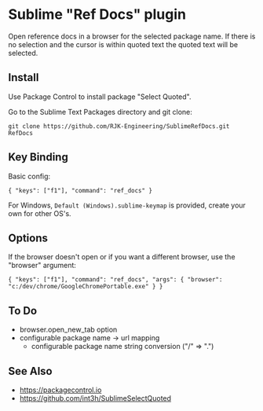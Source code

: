 # Sublime "Ref Docs" plugin

Open reference docs in a browser for the selected package name. If there is no selection and the cursor is within quoted text the quoted text will be selected.

## Install

Use Package Control to install package "Select Quoted".

Go to the Sublime Text Packages directory and git clone:

`git clone https://github.com/RJK-Engineering/SublimeRefDocs.git RefDocs`

## Key Binding

Basic config:

`{ "keys": ["f1"], "command": "ref_docs" }`

For Windows, `Default (Windows).sublime-keymap` is provided, create your own for other OS's.

## Options

If the browser doesn't open or if you want a different browser, use the "browser" argument:

`{ "keys": ["f1"], "command": "ref_docs", "args": { "browser": "c:/dev/chrome/GoogleChromePortable.exe" } }`

## To Do

* browser.open_new_tab option
* configurable package name -> url mapping
    * configurable package name string conversion ("/" => ".")

## See Also

* https://packagecontrol.io
* https://github.com/int3h/SublimeSelectQuoted
